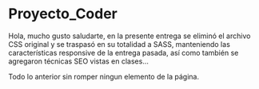 # Proyecto_Coder

Hola, mucho gusto saludarte, en la presente entrega se eliminó el archivo CSS original y se traspasó en su
totalidad a SASS, manteniendo las características responsive de la entrega pasada, así como también se 
agregaron técnicas SEO vistas en clases...

Todo lo anterior sin romper ningun elemento de la página.
